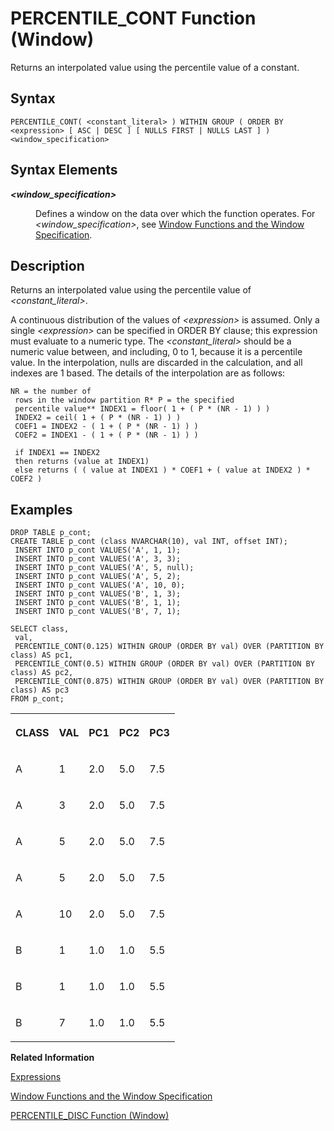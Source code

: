 <!-- loio3028c19181b14bdf80fcc5333c5dc7b1 -->

# PERCENTILE\_CONT Function \(Window\)

Returns an interpolated value using the percentile value of a constant.



<a name="loio3028c19181b14bdf80fcc5333c5dc7b1__sql_function_abs_1sql_function_abs_syntax"/>

## Syntax

```
PERCENTILE_CONT( <constant_literal> ) WITHIN GROUP ( ORDER BY <expression> [ ASC | DESC ] [ NULLS FIRST | NULLS LAST ] ) <window_specification>
```



<a name="loio3028c19181b14bdf80fcc5333c5dc7b1__section_fsc_rcq_4fb"/>

## Syntax Elements


<dl>
<dt><b>

*<window\_specification\>*

</b></dt>
<dd>

Defines a window on the data over which the function operates. For *<window\_specification\>*, see [Window Functions and the Window Specification](window-functions-and-the-window-specification-20a3533.md).



</dd>
</dl>



<a name="loio3028c19181b14bdf80fcc5333c5dc7b1__sql_function_abs_1sql_function_abs_description"/>

## Description

Returns an interpolated value using the percentile value of *<constant\_literal\>*.

A continuous distribution of the values of *<expression\>* is assumed. Only a single *<expression\>* can be specified in ORDER BY clause; this expression must evaluate to a numeric type. The *<constant\_literal\>* should be a numeric value between, and including, 0 to 1, because it is a percentile value. In the interpolation, nulls are discarded in the calculation, and all indexes are 1 based. The details of the interpolation are as follows:

```
NR = the number of
 rows in the window partition R* P = the specified
 percentile value** INDEX1 = floor( 1 + ( P * (NR - 1) ) )
 INDEX2 = ceil( 1 + ( P * (NR - 1) ) )
 COEF1 = INDEX2 - ( 1 + ( P * (NR - 1) ) )
 COEF2 = INDEX1 - ( 1 + ( P * (NR - 1) ) )

 if INDEX1 == INDEX2
 then returns (value at INDEX1)
 else returns ( ( value at INDEX1 ) * COEF1 + ( value at INDEX2 ) * COEF2 )
```



<a name="loio3028c19181b14bdf80fcc5333c5dc7b1__section_n41_jbl_d1b"/>

## Examples

```
DROP TABLE p_cont;
CREATE TABLE p_cont (class NVARCHAR(10), val INT, offset INT);
 INSERT INTO p_cont VALUES('A', 1, 1);
 INSERT INTO p_cont VALUES('A', 3, 3);
 INSERT INTO p_cont VALUES('A', 5, null);
 INSERT INTO p_cont VALUES('A', 5, 2);
 INSERT INTO p_cont VALUES('A', 10, 0);
 INSERT INTO p_cont VALUES('B', 1, 3);
 INSERT INTO p_cont VALUES('B', 1, 1);
 INSERT INTO p_cont VALUES('B', 7, 1);
```

```
SELECT class, 
 val, 
 PERCENTILE_CONT(0.125) WITHIN GROUP (ORDER BY val) OVER (PARTITION BY class) AS pc1, 
 PERCENTILE_CONT(0.5) WITHIN GROUP (ORDER BY val) OVER (PARTITION BY class) AS pc2, 
 PERCENTILE_CONT(0.875) WITHIN GROUP (ORDER BY val) OVER (PARTITION BY class) AS pc3 
FROM p_cont;
```


<table>
<tr>
<th valign="top">

CLASS



</th>
<th valign="top">

VAL



</th>
<th valign="top">

PC1



</th>
<th valign="top">

PC2



</th>
<th valign="top">

PC3



</th>
</tr>
<tr>
<td valign="top">

A



</td>
<td valign="top">

1



</td>
<td valign="top">

2.0



</td>
<td valign="top">

5.0



</td>
<td valign="top">

7.5



</td>
</tr>
<tr>
<td valign="top">

A



</td>
<td valign="top">

3



</td>
<td valign="top">

2.0



</td>
<td valign="top">

5.0



</td>
<td valign="top">

7.5



</td>
</tr>
<tr>
<td valign="top">

A



</td>
<td valign="top">

5



</td>
<td valign="top">

2.0



</td>
<td valign="top">

5.0



</td>
<td valign="top">

7.5



</td>
</tr>
<tr>
<td valign="top">

A



</td>
<td valign="top">

5



</td>
<td valign="top">

2.0



</td>
<td valign="top">

5.0



</td>
<td valign="top">

7.5



</td>
</tr>
<tr>
<td valign="top">

A



</td>
<td valign="top">

10



</td>
<td valign="top">

2.0



</td>
<td valign="top">

5.0



</td>
<td valign="top">

7.5



</td>
</tr>
<tr>
<td valign="top">

B



</td>
<td valign="top">

1



</td>
<td valign="top">

1.0



</td>
<td valign="top">

1.0



</td>
<td valign="top">

5.5



</td>
</tr>
<tr>
<td valign="top">

B



</td>
<td valign="top">

1



</td>
<td valign="top">

1.0



</td>
<td valign="top">

1.0



</td>
<td valign="top">

5.5



</td>
</tr>
<tr>
<td valign="top">

B



</td>
<td valign="top">

7



</td>
<td valign="top">

1.0



</td>
<td valign="top">

1.0



</td>
<td valign="top">

5.5



</td>
</tr>
</table>

**Related Information**  


[Expressions](../expressions-20a4389.md "An expression is a clause that can be evaluated to return values.")

[Window Functions and the Window Specification](window-functions-and-the-window-specification-20a3533.md "Window functions allow you to perform analytic operations over a set of input rows.")

[PERCENTILE\_DISC Function \(Window\)](percentile-disc-function-window-d839432.md "Returns the first value whose cumulative distribution value is greater than or equal to the percentile value of a constant.")

